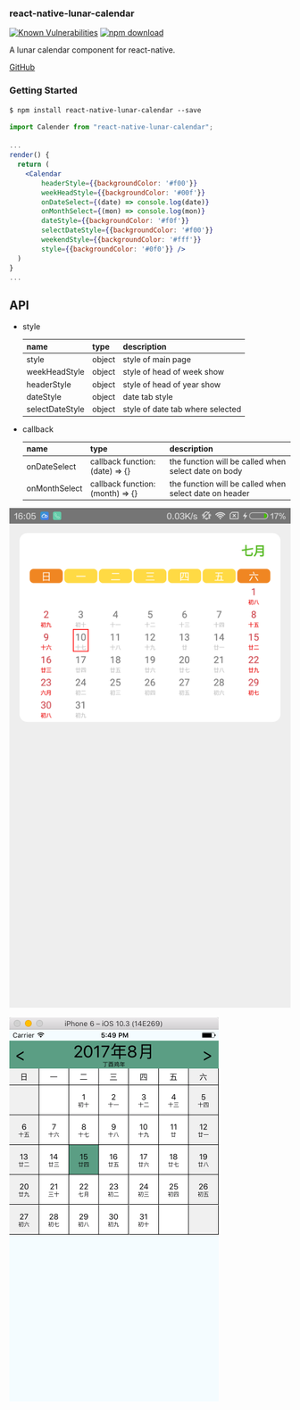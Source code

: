 ### react-native-lunar-calendar

[![Known Vulnerabilities][snyk-image]][snyk-url]
[![npm download][download-image]][download-url]

[snyk-image]: https://snyk.io/test/npm/react-native-lunar-calendar/badge.svg?style=flat-square
[snyk-url]: https://snyk.io/test/npm/react-native-lunar-calendar
[download-image]: https://img.shields.io/npm/dm/react-native-lunar-calendar.svg?style=flat-square
[download-url]: https://npmjs.org/package/react-native-lunar-calendar

A lunar calendar component for react-native.

[GitHub](https://github.com/Txiaozhe/react-native-lunar-calendar.git)

### Getting Started

  ```shell
$ npm install react-native-lunar-calendar --save
  ```

```jsx
import Calender from "react-native-lunar-calendar";

...
render() {
  return (
    <Calendar
        headerStyle={{backgroundColor: '#f00'}}
        weekHeadStyle={{backgroundColor: '#00f'}}
        onDateSelect={(date) => console.log(date)}
        onMonthSelect={(mon) => console.log(mon)}
        dateStyle={{backgroundColor: '#f0f'}}
        selectDateStyle={{backgroundColor: '#f00'}}
        weekendStyle={{backgroundColor: '#fff'}}
        style={{backgroundColor: '#0f0'}} />
  )
}
...
```

## API

* style

  | name            | type   | description                      |
  | --------------- | ------ | -------------------------------- |
  | style           | object | style of main page               |
  | weekHeadStyle   | object | style of head of week show       |
  | headerStyle     | object | style of head of year show       |
  | dateStyle       | object | date tab style                   |
  | selectDateStyle | object | style of date tab where selected |

* callback

  | name          | type                             | description                              |
  | ------------- | -------------------------------- | ---------------------------------------- |
  | onDateSelect  | callback function: (date) => {}  | the function will be called when select date on body |
  | onMonthSelect | callback function: (month) => {} | the function will be called when select date on header |

![](https://github.com/Txiaozhe/react-native-lunar-calendar/blob/master/image/calendar.png)

![](https://github.com/Txiaozhe/react-native-lunar-calendar/blob/master/image/calendar2.png)
